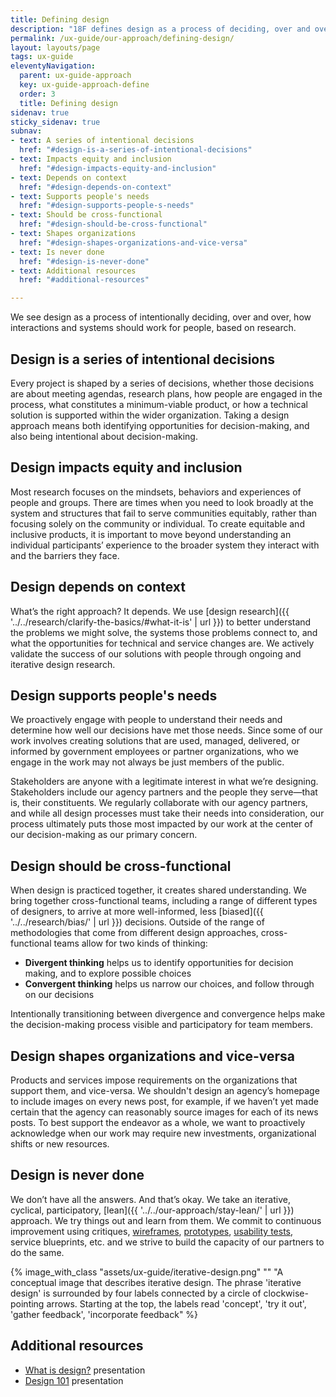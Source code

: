 ```yaml
---
title: Defining design
description: "18F defines design as a process of deciding, over and over, how interactions and systems should work for people, based on research."
permalink: /ux-guide/our-approach/defining-design/
layout: layouts/page
tags: ux-guide
eleventyNavigation: 
  parent: ux-guide-approach
  key: ux-guide-approach-define
  order: 3
  title: Defining design
sidenav: true
sticky_sidenav: true
subnav:
- text: A series of intentional decisions
  href: "#design-is-a-series-of-intentional-decisions"
- text: Impacts equity and inclusion
  href: "#design-impacts-equity-and-inclusion"
- text: Depends on context
  href: "#design-depends-on-context"
- text: Supports people's needs
  href: "#design-supports-people-s-needs"
- text: Should be cross-functional
  href: "#design-should-be-cross-functional"
- text: Shapes organizations
  href: "#design-shapes-organizations-and-vice-versa"
- text: Is never done
  href: "#design-is-never-done"
- text: Additional resources
  href: "#additional-resources"

---
```


We see design as a process of intentionally deciding, over and over, how interactions and systems should work for people, based on research.


## Design is a series of intentional decisions

Every project is shaped by a series of decisions, whether those decisions are about meeting agendas, research plans, how people are engaged in the process, what constitutes a minimum-viable product, or how a technical solution is supported within the wider organization. Taking a design approach means both identifying opportunities for decision-making, and also being intentional about decision-making.


## Design impacts equity and inclusion 

Most research focuses on the mindsets, behaviors and experiences of people and groups. There are times when you need to look broadly at the system and structures that fail to serve communities equitably, rather than focusing solely on the community or individual. To create equitable and inclusive products, it is important to move beyond understanding an individual participants’ experience to the broader system they interact with and the barriers they face.


## Design depends on context

What’s the right approach? It depends. We use [design research]({{ '../../research/clarify-the-basics/#what-it-is' | url }}) to better understand the problems we might solve, the systems those problems connect to, and what the opportunities for technical and service changes are. We actively validate the success of our solutions with people through ongoing and iterative design research.


## Design supports people's needs

We proactively engage with people to understand their needs and determine how well our decisions have met those needs. Since some of our work involves creating solutions that are used, managed, delivered, or informed by government employees or partner organizations, who we engage in the work may not always be just members of the public.

Stakeholders are anyone with a legitimate interest in what we’re designing. Stakeholders include our agency partners and the people they serve—that is, their constituents. We regularly collaborate with our agency partners, and while all design processes must take their needs into consideration, our process ultimately puts those most impacted by our work at the center of our decision-making as our primary concern.

## Design should be cross-functional

When design is practiced together, it creates shared understanding. We bring together cross-functional teams, including a range of different types of designers, to arrive at more well-informed, less [biased]({{ '../../research/bias/' | url }}) decisions. Outside of the range of methodologies that come from different design approaches, cross-functional teams allow for two kinds of thinking:
- **Divergent thinking** helps us to identify opportunities for decision making, and to explore possible choices
- **Convergent thinking** helps us narrow our choices, and follow through on our decisions

Intentionally transitioning between divergence and convergence helps make the decision-making process visible and participatory for team members.


## Design shapes organizations and vice-versa

Products and services impose requirements on the organizations that support them, and vice-versa. We shouldn't design an agency’s homepage to include images on every news post, for example,  if we haven’t yet made certain that the agency can reasonably source images for each of its news posts. To best support the endeavor as a whole, we want to proactively acknowledge when our work may require new investments, organizational shifts or new resources.


## Design is never done

We don’t have all the answers. And that’s okay. We take an iterative, cyclical, participatory, [lean]({{ '../../our-approach/stay-lean/' | url }}) approach. We try things out and learn from them. We commit to continuous improvement using critiques, [wireframes](https://guides.18f.gov/methods/make/wireframing/), [prototypes](https://guides.18f.gov/methods/make/prototyping/), [usability tests](https://guides.18f.gov/methods/usability-testing/), service blueprints, etc. and we strive to build the capacity of our partners to do the same. 

{% image_with_class "assets/ux-guide/iterative-design.png" "" "A conceptual image that describes iterative design. The phrase 'iterative design' is surrounded by four labels connected by a circle of clockwise-pointing arrows. Starting at the top, the labels read 'concept', 'try it out', 'gather feedback', 'incorporate feedback" %}


## Additional resources

* [What is design?](https://drive.google.com/a/gsa.gov/open?id=1dFVWZQzSGMUEj8oDQ_i3Ja0B4z1TFzuPGnYoO4sBAK4) presentation
* [Design 101](https://docs.google.com/presentation/d/16XEv3POpUtjzHG-KBzjT0lUyh5Vcp7CKFAeOj9QT27k/edit#slide=id.g3a57b3f921_0_227) presentation
